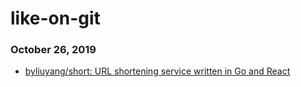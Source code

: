 # like-on-git
### October 26, 2019 
- [byliuyang/short: URL shortening service written in Go and React](https://github.com/byliuyang/short) 
